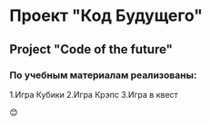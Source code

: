 # Проект "Код Будущего"
## Project "Code of the future"

### По учебным материалам реализованы:
1.Игра Кубики
2.Игра Крэпс
3.Игра в квест

:blush:
